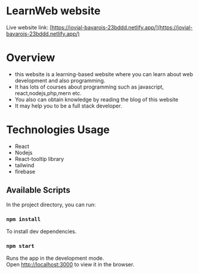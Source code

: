 # LearnWeb website
Live website link: [https://jovial-bavarois-23bddd.netlify.app/](https://jovial-bavarois-23bddd.netlify.app/)

# Overview
* this website is a learning-based website where you can learn about web development and also programming.
* It has lots of courses about programming such as javascript, react,nodejs,php,mern etc.
* You also can obtain knowledge by reading the blog of this website
* It may help you to be a full stack developer.

# Technologies Usage
* React
* Nodejs
* React-tooltip library
* tailwind
* firebase

## Available Scripts

In the project directory, you can run:

### `npm install`

To install dev dependencies.

### `npm start`

Runs the app in the development mode.\
Open [http://localhost:3000](http://localhost:3000) to view it in the browser.
